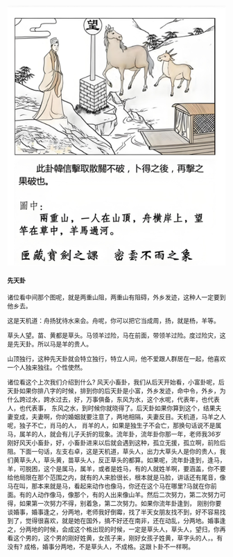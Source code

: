 
![图片](../img/风天小畜.jpg)

#### 先天卦

诸位看中间那个图呢，就是两重山阻，两重山有阻碍，外乡发迹，这种人一定要到他乡去。

这是天机道：舟扬犹待水来会。舟呢，你可以把它当成周，扬，就是杨，羊等。

草头人望。苗、黄都是草头。马领羊过险，马在前面，带领羊过险。度过险灾，这是先天卦。所以马是羊的贵人。

山顶独行，这种先天卦就会特立独行，特立人间，他不爱跟人群居在一起，他喜欢一个人独来独往。个性使然。

诸位看这个上次我们介绍到什么? 风天小畜卦，我们从后天开始看，小富卦呢，后天卦如果你排八字的时候，排到你的后天卦是小富，外乡发迹，命中令，外乡，为什么跨过水，跨水过去，好，万事俱备，东风为水，这个水呢，代表年，也代表人，也代表事， 东风之水，到时候你就晓得了。后天卦如果你算到这个，结果夫妻变成，夫妻啊，你的婚姻就要注意了，两地相隔，夫妻反目。天机道，马羊之人呢，独子不亡，肖马的人， 肖羊的人，如果是独生子不会亡，那换句话说不是属马，属羊的人，就会有儿子夭折的现象。流年卦，流年卦你那一年，老师我36岁刚好风天小畜卦，好，小畜卦进来以后就会遇到这种，孤立无援，孤立啊，前险后阻。下面一句话，左支右卓，这是天机道，草头人，出力大草头人是你的贵人，我们黄草头人，草头黄，苗草头人，反正草头的都算。如果呢，流年卦逢到，逢马， 羊，可脱困，这个是属马，属羊，或者是姓马，有的人就姓羊啊，要涵盖，你不要给他局限在那个范围之内，就有的人来脸很长，根本就是马脸，讲话还有尾音，像马在叫，那本来就是马，看起来动作也像马，你还在这个马在哪里?马就在你前面。有的人动作像马，像那个，有的人出来像山羊。然后二次努力，第二次努力可得，如果第一次努力不得，别着急，第二次努力。如果你流年卦逢到， 刚别你要谈婚事，婚事逢之，分两地，老师我好倒霉，找了半天女朋友找不到，好不容易找到了，觉得很喜欢，就是她在国外，搞不好还在南非，还在动乱，分两地。婚事逢之，分两地的时候，会成这个格出现的时候，一定是草头人，草头人，望归，你再看这个男的，这个男的刚好姓黄，女孩子来，刚好女孩子姓黄，草字头的人，。有没有? 成格，婚事分两地，不是草头人，不成格。这跟卜卦不一样啊。